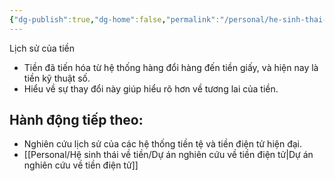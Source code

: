 ```yaml
---
{"dg-publish":true,"dg-home":false,"permalink":"/personal/he-sinh-thai-ve-tien/lich-su-cua-tien/","dgPassFrontmatter":true,"noteIcon":"","updated":"2025-01-14T22:28:25.851+07:00"}
---
```



Lịch sử của tiền
- Tiền đã tiến hóa từ hệ thống hàng đổi hàng đến tiền giấy, và hiện nay là tiền kỹ thuật số.
- Hiểu về sự thay đổi này giúp hiểu rõ hơn về tương lai của tiền.

## Hành động tiếp theo:
- Nghiên cứu lịch sử của các hệ thống tiền tệ và tiền điện tử hiện đại.
- [[Personal/Hệ sinh thái về tiền/Dự án nghiên cứu về tiền điện tử\|Dự án nghiên cứu về tiền điện tử]]